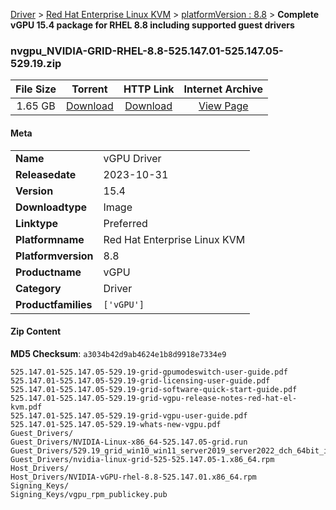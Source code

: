 
[Driver](/README.md)  >  [Red Hat Enterprise Linux KVM](/index/Driver/Red_Hat_Enterprise_Linux_KVM.md)  >  [platformVersion : 8.8](/index/Driver/Red_Hat_Enterprise_Linux_KVM/8.8.md)  >  **Complete vGPU 15.4 package for RHEL 8.8 including supported guest drivers**


### nvgpu_NVIDIA-GRID-RHEL-8.8-525.147.01-525.147.05-529.19.zip

| **File Size** | **Torrent**  | **HTTP Link** | **Internet Archive** |
|:-------------:|:------------:|:-------------:|:--------------------:|
| 1.65 GB |  [Download](https://archive.org/download/nvgpu_NVIDIA-GRID-RHEL-8.8-525.147.01-525.147.05-529.19.zip/nvgpu_NVIDIA-GRID-RHEL-8.8-525.147.01-525.147.05-529.19.zip_archive.torrent)       | [Download](https://archive.org/compress/nvgpu_NVIDIA-GRID-RHEL-8.8-525.147.01-525.147.05-529.19.zip) | [View Page](https://archive.org/details/nvgpu_NVIDIA-GRID-RHEL-8.8-525.147.01-525.147.05-529.19.zip)       |

#### Meta

<table>
<tr><td><strong>Name</strong></td><td>vGPU Driver</td></tr>
<tr><td><strong>Releasedate</strong></td><td>2023-10-31</td></tr>
<tr><td><strong>Version</strong></td><td>15.4</td></tr>
<tr><td><strong>Downloadtype</strong></td><td>Image</td></tr>
<tr><td><strong>Linktype</strong></td><td>Preferred</td></tr>
<tr><td><strong>Platformname</strong></td><td>Red Hat Enterprise Linux KVM</td></tr>
<tr><td><strong>Platformversion</strong></td><td>8.8</td></tr>
<tr><td><strong>Productname</strong></td><td>vGPU</td></tr>
<tr><td><strong>Category</strong></td><td>Driver</td></tr>
<tr><td><strong>Productfamilies</strong></td><td><code>['vGPU']</code></td></tr>
</table>

#### Zip Content

**MD5 Checksum**: `a3034b42d9ab4624e1b8d9918e7334e9`

```text
525.147.01-525.147.05-529.19-grid-gpumodeswitch-user-guide.pdf
525.147.01-525.147.05-529.19-grid-licensing-user-guide.pdf
525.147.01-525.147.05-529.19-grid-software-quick-start-guide.pdf
525.147.01-525.147.05-529.19-grid-vgpu-release-notes-red-hat-el-kvm.pdf
525.147.01-525.147.05-529.19-grid-vgpu-user-guide.pdf
525.147.01-525.147.05-529.19-whats-new-vgpu.pdf
Guest_Drivers/
Guest_Drivers/NVIDIA-Linux-x86_64-525.147.05-grid.run
Guest_Drivers/529.19_grid_win10_win11_server2019_server2022_dch_64bit_international.exe
Guest_Drivers/nvidia-linux-grid-525-525.147.05-1.x86_64.rpm
Host_Drivers/
Host_Drivers/NVIDIA-vGPU-rhel-8.8-525.147.01.x86_64.rpm
Signing_Keys/
Signing_Keys/vgpu_rpm_publickey.pub
```